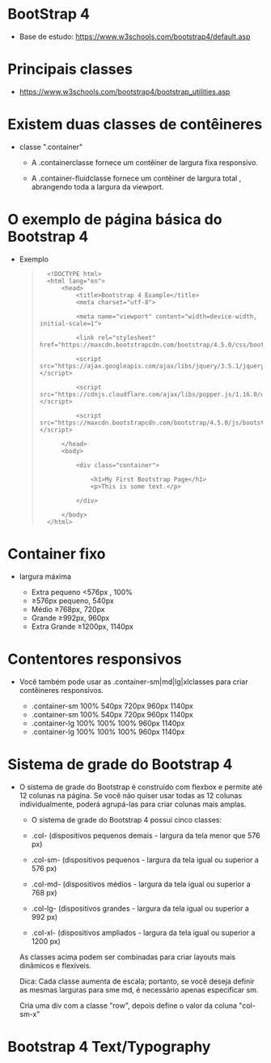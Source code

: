 # BootStrap 4 

- Base de estudo: https://www.w3schools.com/bootstrap4/default.asp


# Principais classes 

- https://www.w3schools.com/bootstrap4/bootstrap_utilities.asp


# Existem duas classes de contêineres

- classe ".container"

    - A .containerclasse fornece um contêiner de largura fixa responsivo.

    - A .container-fluidclasse fornece um contêiner de largura total , abrangendo toda a largura da viewport.

# O exemplo de página básica do Bootstrap 4

- Exemplo

    <blockquote>

        <!DOCTYPE html>    
        <html lang="en">
            <head>
                <title>Bootstrap 4 Example</title>
                <meta charset="utf-8">

                <meta name="viewport" content="width=device-width, initial-scale=1">

                <link rel="stylesheet" href="https://maxcdn.bootstrapcdn.com/bootstrap/4.5.0/css/bootstrap.min.css">
                
                <script src="https://ajax.googleapis.com/ajax/libs/jquery/3.5.1/jquery.min.js"></script>
                
                <script src="https://cdnjs.cloudflare.com/ajax/libs/popper.js/1.16.0/umd/popper.min.js"></script>
                
                <script src="https://maxcdn.bootstrapcdn.com/bootstrap/4.5.0/js/bootstrap.min.js"></script>
                
            </head>
            <body>

                <div class="container">

                    <h1>My First Bootstrap Page</h1>
                    <p>This is some text.</p>
                    
                </div>

            </body>
        </html>


    </blockquote>



# Container fixo

- largura máxima

    - Extra pequeno <576px ,         100%
    - ≥576px pequeno,                540px
    - Médio ≥768px,                  720px
    - Grande ≥992px,                 960px
    - Extra Grande ≥1200px,          1140px

# Contentores responsivos

- Você também pode usar as .container-sm|md|lg|xlclasses para criar contêineres responsivos.

    - .container-sm	100%	540px	720px	960px	1140px
    - .container-sm	100%	540px	720px	960px	1140px
    - .container-lg	100%	100%	100%	960px	1140px
    - .container-lg	100%	100%	100%	960px	1140px

# Sistema de grade do Bootstrap 4

- O sistema de grade do Bootstrap é construído com flexbox e permite até 12 colunas na página.
    Se você não quiser usar todas as 12 colunas individualmente, poderá agrupá-las para criar colunas mais amplas.

    - O sistema de grade do Bootstrap 4 possui cinco classes:

    - .col- (dispositivos pequenos demais - largura da tela menor que 576 px)
    - .col-sm- (dispositivos pequenos - largura da tela igual ou superior a 576 px)
    - .col-md- (dispositivos médios - largura da tela igual ou superior a 768 px)
    - .col-lg- (dispositivos grandes - largura da tela igual ou superior a 992 px)
    - .col-xl- (dispositivos ampliados - largura da tela igual ou superior a 1200 px)

    As classes acima podem ser combinadas para criar layouts mais dinâmicos e flexíveis.

    Dica: Cada classe aumenta de escala; portanto, se você deseja definir as mesmas larguras para sme md, é necessário apenas especificar sm.

    Cria uma div com a classe "row", depois define o valor da coluna "col-sm-x"


# Bootstrap 4 Text/Typography










